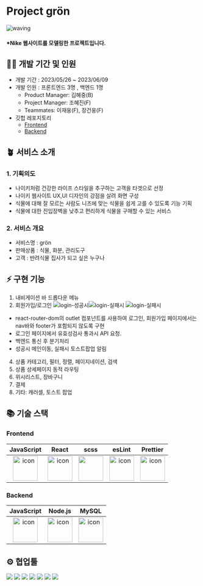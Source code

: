 # Project grön

![waving](https://capsule-render.vercel.app/api?type=waving&height=200&fontAlignY=40&text=grön&color=gradient)

#### \*Nike 웹사이트를 모델링한 프로젝트입니다.

## 🧚‍♂️ 개발 기간 및 인원

- 개발 기간 : 2023/05/26 ~ 2023/06/09
- 개발 인원 : 프론트엔드 3명 , 백엔드 1명
  - Product Manager: 김혜중(B)
  - Project Manager: 조혜진(F)
  - Teammates: 이재웅(F), 장건웅(F)
- 깃헙 레포지토리
  - [Frontend](https://github.com/wecode-bootcamp-korea/46-1st-BestFriend-frontend)
  - [Backend](https://github.com/wecode-bootcamp-korea/46-1st-BestFriend-backend)

## 🪴 서비스 소개

### 1. 기획의도

- 나이키처럼 건강한 라이프 스타일을 추구하는 고객을 타겟으로 선정
- 나이키 웹사이트 UX,UI 디자인의 강점을 살려 화면 구성
- 식물에 대해 잘 모르는 사람도 니즈에 맞는 식물을 쉽게 고를 수 있도록 기능 기획
- 식물에 대한 진입장벽을 낮추고 편리하게 식물을 구매할 수 있는 서비스

### 2. 서비스 개요

- 서비스명 : grön
- 판매상품 : 식물, 화분, 관리도구
- 고객 : 반려식물 집사가 되고 싶은 누구나

## ⚡️ 구현 기능

1. 내비게이션 바 드롭다운 메뉴
2. 회원가입/로그인
![login-성공시](https://github.com/woong3e/46-1st-BestFriend-frontend/assets/86347667/e9178ee7-be40-4e6a-b318-097d21042453)![login-실패시](https://github.com/woong3e/46-1st-BestFriend-frontend/assets/86347667/aa8d6f7f-acf5-43a6-8f2e-9b4b15bd3d98)
![login-실패시](https://github.com/woong3e/46-1st-BestFriend-frontend/assets/86347667/865fb416-16ba-49bc-a5c8-83803a7bac7a)

- react-router-dom의 outlet 컴포넌트를 사용하여 로그인, 회원가입 페이지에서는 nav바와 footer가 포함되지 않도록 구현
- 로그인 페이지에서 유효성검사 통과시 API 요청.
- 백엔드 통신 후 분기처리
- 성공시 메인이동, 실패시 토스트팝업 알림


4. 상품 카테고리, 필터, 정렬, 페이지네이션, 검색
5. 상품 상세페이지 동적 라우팅
6. 위시리스트, 장바구니
7. 결제
8. 기타: 캐러셀, 토스트 팝업

## 📚 기술 스택

### Frontend

|                                             JavaScript                                             |                                                 React                                                 |                                              scss                                               |                                                 esLint                                                 |                                                 Prettier                                                 |
| :------------------------------------------------------------------------------------------------: | :---------------------------------------------------------------------------------------------------: | :---------------------------------------------------------------------------------------------: | :----------------------------------------------------------------------------------------------------: | :------------------------------------------------------------------------------------------------------: |
| <img src="https://techstack-generator.vercel.app/js-icon.svg" alt="icon" width="65" height="65" /> | <img src="https://techstack-generator.vercel.app/react-icon.svg" alt="icon" width="65" height="65" /> | <img src="https://techstack-generator.vercel.app/sass-icon.svg" width="65" height="65" /></div> | <img src="https://techstack-generator.vercel.app/eslint-icon.svg" alt="icon" width="65" height="65" /> | <img src="https://techstack-generator.vercel.app/prettier-icon.svg" alt="icon" width="65" height="65" /> |

### Backend

|                                             JavaScript                                             |                                                Node.js                                                |                                                    MySQL                                                     |
| :------------------------------------------------------------------------------------------------: | :---------------------------------------------------------------------------------------------------: | :----------------------------------------------------------------------------------------------------------: |
| <img src="https://techstack-generator.vercel.app/js-icon.svg" alt="icon" width="65" height="65" /> | <img src="https://techstack-generator.vercel.app/nginx-icon.svg" alt="icon" width="65" height="65" /> | <img src="https://techstack-generator.vercel.app/mysql-icon.svg" alt="icon" width="65" height="65" /> </div> |

## ⚙️ 협업툴

<div>
<img src="https://img.shields.io/badge/Git-F05032?style=flat&logo=Git&logoColor=white"/>
<img src="https://img.shields.io/badge/GitHub-181717?style=flat&logo=GitHub&logoColor=white"/>
<img src="https://img.shields.io/badge/Slack-4A154B?style=flat&logo=Slack&logoColor=white"/>
<img src="https://img.shields.io/badge/Trello-0052CC?style=flat&logo=Trello&logoColor=white"/>
<img src="https://img.shields.io/badge/Notion-000000?style=flat&logo=Notion&logoColor=white"/>
<img src="https://img.shields.io/badge/Figma-F24E1E?style=flat&logo=Figma&logoColor=white"/>
<img src="https://img.shields.io/badge/VSCode-007ACC?style=flat&logo=Visual Studio Code&logoColor=white"/>
</div>

